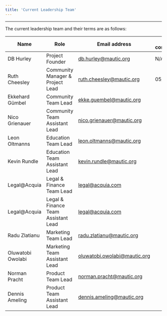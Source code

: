 ```yaml
---
title: 'Current Leadership Team'
---
```


---
The current leadership team and their terms are as follows:

| Name      | Role     | Email address | Term commenced | Term ends |
|-----------|--------------------|-----------------------|-----------------|---------------|
| DB Hurley          |  Project Founder                  |  db.hurley@mautic.org                     |  N/A               | N/A              |
| Ruth Cheesley | Community Manager & Project Lead | ruth.cheesley@mautic.org | 05/08/2019 | N/A      |
| Ekkehard Gümbel           | Community Team Lead                   | ekke.guembel@mautic.org                      |                 |               |
| Nico Grienauer          | Community Team Assistant Lead                   | nico.grienauer@mautic.org                      |                 |               |
| Leon Oltmanns         | Education Team Lead                   | leon.oltmanns@mautic.org                      |                 |               |
| Kevin Rundle         | Education Team Assistant Lead                   | kevin.rundle@mautic.org                      |                 |               |
| Legal@Acquia       | Legal & Finance Team Lead                   | legal@acquia.com                     |                 |               |
| Legal@Acquia         | Legal & Finance Team Assistant Lead                   | legal@acquia.com                      |                 |               |
| Radu Zlatianu        | Marketing Team Lead                   | radu.zlatianu@mautic.org                      |                 |               |
| Oluwatobi Owolabi        | Marketing Team Assistant Lead                  | oluwatobi.owolabi@mautic.org                      |                 |               |
| Norman Pracht         | Product Team Lead                   | norman.pracht@mautic.org                      |                 |               |
| Dennis Ameling      | Product Team Assistant Lead                   | dennis.ameling@mautic.org                      |                 |               |
